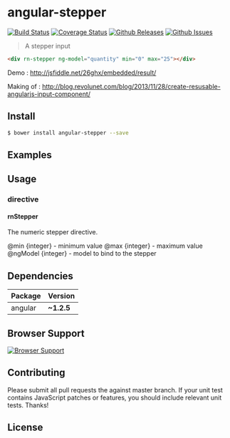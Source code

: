 # angular-stepper
[![Build Status](http://img.shields.io/travis/revolunet/angular-stepper.svg)](http://travis-ci.org/revolunet/angular-stepper) [![Coverage Status](http://img.shields.io/codeclimate/coverage/github/revolunet/angular-stepper.svg)](http://url) [![Github Releases](http://img.shields.io/badge/release-v0.0.3-orange.svg)](http://github.com/revolunet/angular-stepper/releases) [![Github Issues](http://img.shields.io/github/issues/revolunet/angular-stepper.svg)](http://github.com/revolunet/angular-stepper/issues) 


> A stepper input

```html
<div rn-stepper ng-model="quantity" min="0" max="25"></div>
```

Demo : http://jsfiddle.net/26ghx/embedded/result/

Making of : http://blog.revolunet.com/blog/2013/11/28/create-resusable-angularjs-input-component/

## Install

```sh
$ bower install angular-stepper --save
```

## Examples


## Usage








### directive








#### rnStepper


The numeric stepper directive.

@min {integer} - minimum value
@max {integer} - maximum value
@ngModel {integer} - model to bind to the stepper








## Dependencies

Package | Version
------- | -------
angular | **~1.2.5**


## Browser Support

[![Browser Support](https://ci.testling.com/.png)](http://ci.testling.com/)

## Contributing
Please submit all pull requests the against master branch. If your unit test contains JavaScript patches or features, you should include relevant unit tests. Thanks!

## License


